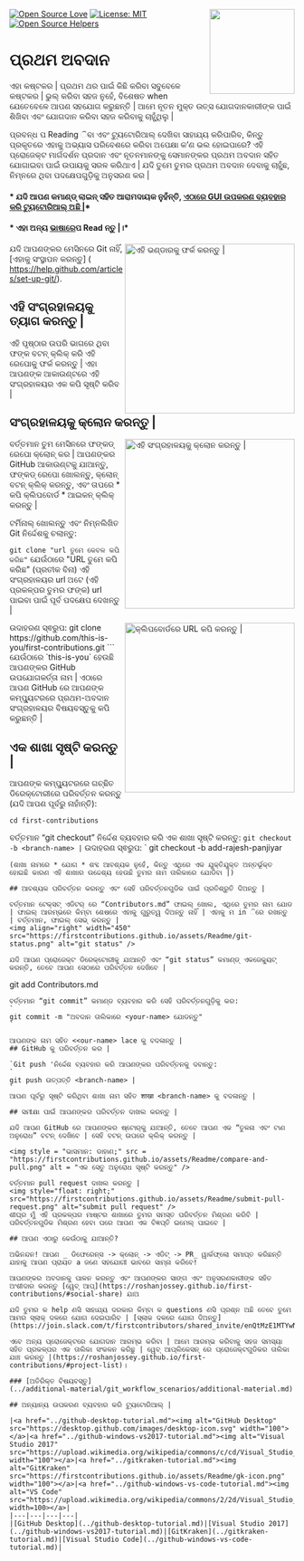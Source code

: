 [![Open Source Love](https://badges.frapsoft.com/os/v1/open-source.svg?v=103)](https://github.com/ellerbrock/open-source-badges/)
[<img align="right" width="150" src="https://firstcontributions.github.io/assets/Readme/join-slack-team.png">](https://join.slack.com/t/firstcontributors/shared_invite/enQtNjkxNzQwNzA2MTMwLTVhMWJjNjg2ODRlNWZhNjIzYjgwNDIyZWYwZjhjYTQ4OTBjMWM0MmFhZDUxNzBiYzczMGNiYzcxNjkzZDZlMDM)
[![License: MIT](https://img.shields.io/badge/License-MIT-green.svg)](https://opensource.org/licenses/MIT)
[![Open Source Helpers](https://www.codetriage.com/roshanjossey/first-contributions/badges/users.svg)](https://www.codetriage.com/roshanjossey/first-contributions)

# ପ୍ରଥମ ଅବଦାନ
ଏହା କଷ୍ଟକର | ପ୍ରଥମ ଥର ପାଇଁ କିଛି କରିବା ସବୁବେଳେ କଷ୍ଟକର | ଭୁଲ୍ କରିବା ସହଜ ନୁହେଁ, ବିଶେଷତ when ଯେତେବେଳେ ଆପଣ ସହଯୋଗ କରୁଛନ୍ତି | ଆମେ ନୂତନ ମୁକ୍ତ ଉତ୍ସ ଯୋଗଦାନକାରୀଙ୍କ ପାଇଁ ଶିଖିବା ଏବଂ ଯୋଗଦାନ କରିବା ସହଜ କରିବାକୁ ଚାହୁଁଥିଲୁ |

ପ୍ରବନ୍ଧ ପ Reading ିବା ଏବଂ ଟ୍ୟୁଟୋରିଆଲ୍ ଦେଖିବା ସାହାଯ୍ୟ କରିପାରିବ, କିନ୍ତୁ ପ୍ରକୃତରେ ଏହାକୁ ଅଭ୍ୟାସ ପରିବେଶରେ କରିବା ଅପେକ୍ଷା କ’ଣ ଭଲ ହୋଇପାରେ? ଏହି ପ୍ରୋଜେକ୍ଟ ମାର୍ଗଦର୍ଶନ ପ୍ରଦାନ ଏବଂ ନୂତନମାନଙ୍କୁ ସେମାନଙ୍କର ପ୍ରଥମ ଅବଦାନ ସହିତ ଯୋଗାଇବା ପାଇଁ ଉପାୟକୁ ସରଳ କରିଥାଏ | ଯଦି ତୁମେ ତୁମର ପ୍ରଥମ ଅବଦାନ ଦେବାକୁ ଚାହୁଁଛ, ନିମ୍ନରେ ଥିବା ପଦକ୍ଷେପଗୁଡ଼ିକୁ ଅନୁସରଣ କର |

#### * ଯଦି ଆପଣ କମାଣ୍ଡ୍ ଲାଇନ୍ ସହିତ ଆରାମଦାୟକ ନୁହଁନ୍ତି, [ଏଠାରେ GUI ଉପକରଣ ବ୍ୟବହାର କରି ଟ୍ୟୁଟୋରିଆଲ୍ ଅଛି |]( #tutorials-using-other-tools )*
#### * ଏହା ଅନ୍ୟ [ଭାଷାରେ](Translations.md)ପ Read ନ୍ତୁ |।*

<img align="right" width="300" src="https://firstcontributions.github.io/assets/Readme/fork.png" alt="ଏହି ଭଣ୍ଡାରକୁ ଫର୍କ କରନ୍ତୁ |" />

ଯଦି ଆପଣଙ୍କର ମେସିନରେ Git ନାହିଁ, [ଏହାକୁ ସଂସ୍ଥାପନ କରନ୍ତୁ] ( https://help.github.com/articles/set-up-git/).

## ଏହି ସଂଗ୍ରହାଳୟକୁ ତ୍ୟାଗ କରନ୍ତୁ |
ଏହି ପୃଷ୍ଠାର ଉପରି ଭାଗରେ ଥିବା ଫଙ୍କ ବଟନ୍ କ୍ଲିକ୍ କରି ଏହି ରେପୋକୁ ଫର୍କ କରନ୍ତୁ | ଏହା ଆପଣଙ୍କ ଆକାଉଣ୍ଟରେ ଏହି ସଂଗ୍ରହାଳୟର ଏକ କପି ସୃଷ୍ଟି କରିବ |

## ସଂଗ୍ରହାଳୟକୁ କ୍ଲୋନ କରନ୍ତୁ |

<img align="right" width="300" src="https://firstcontributions.github.io/assets/Readme/clone.png" alt="ଏହି ସଂଗ୍ରହାଳୟକୁ କ୍ଲୋନ କରନ୍ତୁ |" />

ବର୍ତ୍ତମାନ ତୁମ ମେସିନରେ ଫଙ୍କଡ୍ ରେପୋ କ୍ଲୋନ୍ କର | ଆପଣଙ୍କର GitHub ଆକାଉଣ୍ଟକୁ ଯାଆନ୍ତୁ, ଫଙ୍କଡ୍ ରେପୋ ଖୋଲନ୍ତୁ, କ୍ଲୋନ୍ ବଟନ୍ କ୍ଲିକ୍ କରନ୍ତୁ, ଏବଂ ତାପରେ * କପି କ୍ଲିପବୋର୍ଡ * ଆଇକନ୍ କ୍ଲିକ୍ କରନ୍ତୁ |

ଟର୍ମିନାଲ୍ ଖୋଲନ୍ତୁ ଏବଂ ନିମ୍ନଲିଖିତ Git ନିର୍ଦ୍ଦେଶକୁ ଚଲାନ୍ତୁ:

`
git clone "url ତୁମେ କେବଳ କପି କରିଛ"
`
ଯେଉଁଠାରେ "URL ତୁମେ କପି କରିଛ" (ପ୍ରତୀକ ବିନା) ଏହି ସଂଗ୍ରହାଳୟର url ଅଟେ (ଏହି ପ୍ରକଳ୍ପର ତୁମର ଫଙ୍କ) url ପାଇବା ପାଇଁ ପୂର୍ବ ପଦକ୍ଷେପ ଦେଖନ୍ତୁ |

<img align="right" width="300" src="https://firstcontributions.github.io/assets/Readme/copy-to-clipboard.png" alt="କ୍ଲିପବୋର୍ଡରେ URL କପି କରନ୍ତୁ |" />
ଉଦାହରଣ ସ୍ଵରୁପ:
git clone https://github.com/this-is-you/first-contributions.git
```
ଯେଉଁଠାରେ `this-is-you` ହେଉଛି ଆପଣଙ୍କର GitHub ଉପଯୋଗକର୍ତ୍ତା ନାମ | ଏଠାରେ ଆପଣ GitHub ରେ ଆପଣଙ୍କ କମ୍ପ୍ୟୁଟରରେ ପ୍ରଥମ-ଅବଦାନ ସଂଗ୍ରହାଳୟର ବିଷୟବସ୍ତୁକୁ କପି କରୁଛନ୍ତି |

## ଏକ ଶାଖା ସୃଷ୍ଟି କରନ୍ତୁ |

ଆପଣଙ୍କ କମ୍ପ୍ୟୁଟରରେ ଗଚ୍ଛିତ ଡିରେକ୍ଟୋରୀରେ ପରିବର୍ତ୍ତନ କରନ୍ତୁ (ଯଦି ଆପଣ ପୂର୍ବରୁ ନାହାଁନ୍ତି):

```
cd first-contributions
```
ବର୍ତ୍ତମାନ “git checkout” ନିର୍ଦ୍ଦେଶ ବ୍ୟବହାର କରି ଏକ ଶାଖା ସୃଷ୍ଟି କରନ୍ତୁ:
`
git checkout -b <branch-name> |
`
ଉଦାହରଣ ସ୍ଵରୁପ:
`
git checkout -b add-rajesh-panjiyar
```
(ଶାଖା ନାମରେ * ଯୋଗ * ଶବ୍ଦ ଆବଶ୍ୟକ ନୁହେଁ, କିନ୍ତୁ ଏଥିରେ ଏକ ଯୁକ୍ତିଯୁକ୍ତ ଅନ୍ତର୍ଭୂକ୍ତ ହୋଇଛି କାରଣ ଏହି ଶାଖାର ଉଦ୍ଦେଶ୍ୟ ହେଉଛି ତୁମର ନାମ ତାଲିକାରେ ଯୋଡିବା |)

## ଆବଶ୍ୟକ ପରିବର୍ତ୍ତନ କରନ୍ତୁ ଏବଂ ସେହି ପରିବର୍ତ୍ତନଗୁଡିକ ପାଇଁ ପ୍ରତିଶ୍ରୁତି ଦିଅନ୍ତୁ |

ବର୍ତ୍ତମାନ ଟେକ୍ସଟ୍ ଏଡିଟର୍ ରେ “Contributors.md” ଫାଇଲ୍ ଖୋଲ, ଏଥିରେ ତୁମର ନାମ ଯୋଡ | ଫାଇଲ୍ ଆରମ୍ଭରେ କିମ୍ବା ଶେଷରେ ଏହାକୁ ଗୁରୁତ୍ୱ ଦିଅନ୍ତୁ ନାହିଁ | ଏହାକୁ ମ in ିରେ ରଖନ୍ତୁ | ବର୍ତ୍ତମାନ, ଫାଇଲ୍ ସେଭ୍ କରନ୍ତୁ |
<img align="right" width="450" src="https://firstcontributions.github.io/assets/Readme/git-status.png" alt="git status" />

ଯଦି ଆପଣ ପ୍ରୋଜେକ୍ଟ ଡିରେକ୍ଟୋରୀକୁ ଯାଆନ୍ତି ଏବଂ “git status” କମାଣ୍ଡ୍ ଏକଜେକ୍ୟୁଟ୍ କରନ୍ତି, ତେବେ ଆପଣ ସେଠାରେ ପରିବର୍ତ୍ତନ ଦେଖିବେ |
```
git add Contributors.md
```
ବର୍ତ୍ତମାନ “git commit” କମାଣ୍ଡ ବ୍ୟବହାର କରି ସେହି ପରିବର୍ତ୍ତନଗୁଡ଼ିକୁ କର:
`
git commit -m "ଅବଦାନ ତାଲିକାରେ <your-name> ଯୋଡନ୍ତୁ"
`

ଆପଣଙ୍କ ନାମ ସହିତ <<our-name> lace କୁ ବଦଳାନ୍ତୁ |
## GitHub କୁ ପରିବର୍ତ୍ତନ କର |

`Git push 'ନିର୍ଦ୍ଦେଶ ବ୍ୟବହାର କରି ଆପଣଙ୍କର ପରିବର୍ତ୍ତନକୁ ଦବାନ୍ତୁ:
`
git push ଉତ୍ପତ୍ତି <branch-name> |
`
ଆପଣ ପୂର୍ବରୁ ସୃଷ୍ଟି କରିଥିବା ଶାଖା ନାମ ସହିତ शाखा <branch-name> କୁ ବଦଳାନ୍ତୁ |

## ସମୀକ୍ଷା ପାଇଁ ଆପଣଙ୍କର ପରିବର୍ତ୍ତନ ଦାଖଲ କରନ୍ତୁ |

ଯଦି ଆପଣ GitHub ରେ ଆପଣଙ୍କର ଷ୍ଟୋର୍‌କୁ ଯାଆନ୍ତି, ତେବେ ଆପଣ ଏକ “ତୁଳନା ଏବଂ ଟାଣ ଅନୁରୋଧ” ବଟନ୍ ଦେଖିବେ | ସେହି ବଟନ୍ ଉପରେ କ୍ଲିକ୍ କରନ୍ତୁ |

<img style = "ଭାସମାନ: ଡାହାଣ;" src = "https://firstcontributions.github.io/assets/Readme/compare-and-pull.png" alt = "ଏକ ସେତୁ ଅନୁରୋଧ ସୃଷ୍ଟି କରନ୍ତୁ" />

ବର୍ତ୍ତମାନ pull request ଦାଖଲ କରନ୍ତୁ |
<img style="float: right;" src="https://firstcontributions.github.io/assets/Readme/submit-pull-request.png" alt="submit pull request" />
ଶୀଘ୍ର ମୁଁ ଏହି ପ୍ରକଳ୍ପର ମାଷ୍ଟର ଶାଖାରେ ତୁମର ସମସ୍ତ ପରିବର୍ତ୍ତନ ମିଶ୍ରଣ କରିବି | ପରିବର୍ତ୍ତନଗୁଡିକ ମିଶ୍ରଣ ହେବା ପରେ ଆପଣ ଏକ ବିଜ୍ଞପ୍ତି ଇମେଲ୍ ପାଇବେ |

## ଆପଣ ଏଠାରୁ କେଉଁଠାକୁ ଯାଆନ୍ତି?

ଅଭିନନ୍ଦନ! ଆପଣ _ ଡିଫେରେନ୍ସ -> କ୍ଲୋନ୍ -> ଏଡିଟ୍ -> PR_ ୱାର୍କଫ୍ଲୋ ସମାପ୍ତ କରିଛନ୍ତି ଯାହାକୁ ଆପଣ ପ୍ରାୟତ a ଜଣେ ସହଯୋଗୀ ଭାବରେ ସାମ୍ନା କରିବେ!

ଆପଣଙ୍କର ଅବଦାନକୁ ପାଳନ କରନ୍ତୁ ଏବଂ ଆପଣଙ୍କର ସାଙ୍ଗ ଏବଂ ଅନୁସରଣକାରୀଙ୍କ ସହିତ ଅଂଶୀଦାର କରନ୍ତୁ [ୱେବ୍ ଆପ୍](https://roshanjossey.github.io/first-contributions/#social-share) ଯାଅ

ଯଦି ତୁମର କ help ଣସି ସାହାଯ୍ୟ ଦରକାର କିମ୍ବା କ questions ଣସି ପ୍ରଶ୍ନ ଅଛି ତେବେ ତୁମେ ଆମର ସ୍ଲାକ୍ ଦଳରେ ଯୋଗ ଦେଇପାରିବ | [ସ୍ଲାକ ଦଳରେ ଯୋଗ ଦିଅନ୍ତୁ](https://join.slack.com/t/firstcontributors/shared_invite/enQtMzE1MTYwNzI3ODQ0LTZiMDA2OGI2NTYyNjM1MTFiNTc4YTRhZTg4OWZjMzA0ZWZmY2UxYzVkMzI1ZmVmOWI4ODdkZWQwNTM2NDVmNjY).

ଏବେ ଅନ୍ୟ ପ୍ରୋଜେକ୍ଟରେ ଯୋଗଦାନ ଆରମ୍ଭ କରିବା | ଆମେ ଆରମ୍ଭ କରିବାକୁ ସହଜ ସମସ୍ୟା ସହିତ ପ୍ରକଳ୍ପର ଏକ ତାଲିକା ସଂକଳନ କରିଛୁ | ୱେବ୍ ଆପ୍ଲିକେସନ୍ ରେ ପ୍ରୋଜେକ୍ଟଗୁଡିକର ତାଲିକା ଯାଞ୍ଚ କରନ୍ତୁ |(https://roshanjossey.github.io/first-contributions/#project-list)।

### [ଅତିରିକ୍ତ ବିଷୟବସ୍ତୁ]
(../additional-material/git_workflow_scenarios/additional-material.md)

## ଅନ୍ୟାନ୍ୟ ଉପକରଣ ବ୍ୟବହାର କରି ଟ୍ୟୁଟୋରିଆଲ୍ |

|<a href="../github-desktop-tutorial.md"><img alt="GitHub Desktop" src="https://desktop.github.com/images/desktop-icon.svg" width="100"></a>|<a href="../github-windows-vs2017-tutorial.md"><img alt="Visual Studio 2017" src="https://upload.wikimedia.org/wikipedia/commons/c/cd/Visual_Studio_2017_Logo.svg" width="100"></a>|<a href="../gitkraken-tutorial.md"><img alt="GitKraken" src="https://firstcontributions.github.io/assets/Readme/gk-icon.png" width="100"></a>|<a href="../github-windows-vs-code-tutorial.md"><img alt="VS Code" src="https://upload.wikimedia.org/wikipedia/commons/2/2d/Visual_Studio_Code_1.18_icon.svg" width=100></a>|
|---|---|---|---|
|[GitHub Desktop](../github-desktop-tutorial.md)|[Visual Studio 2017](../github-windows-vs2017-tutorial.md)|[GitKraken](../gitkraken-tutorial.md)|[Visual Studio Code](../github-windows-vs-code-tutorial.md)|
